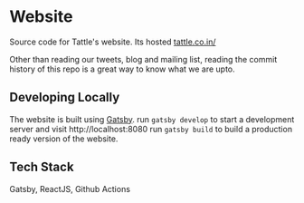 # Website

Source code for Tattle's website. Its hosted [tattle.co.in/](here)

Other than reading our tweets, blog and mailing list, reading the commit history of this repo is a great way to know what we are upto.

## Developing Locally

The website is built using [Gatsby](gatsbyjs.com/).
run `gatsby develop` to start a development server and visit http://localhost:8080
run `gatsby build` to build a production ready version of the website.

## Tech Stack

Gatsby, ReactJS, Github Actions
